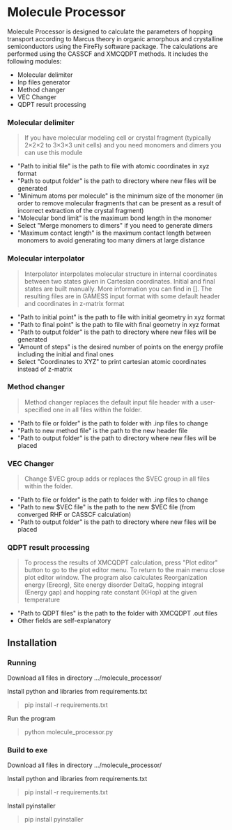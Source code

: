 # Molecule Processor


Molecule Processor is designed to calculate the parameters of hopping transport according to Marcus theory in organic 
amorphous and crystalline semiconductors using the FireFly software package. The calculations are performed using the 
CASSCF and XMCQDPT methods. It includes the following modules:
  - Molecular delimiter
  - Inp files generator
  - Method changer
  - VEC Changer
  - QDPT result processing

### Molecular delimiter
> If you have molecular modeling cell or crystal fragment (typically 2×2×2 to 3×3×3 unit cells) and you need monomers 
> and dimers you can use this module
  - "Path to initial file" is the path to file with atomic coordinates in xyz format
  - "Path to output folder" is the path to directory where new files will be generated
  - "Minimum atoms per molecule" is the minimum size of the monomer (in order to remove molecular fragments that can be 
present as a result of incorrect extraction of the crystal fragment)
  - "Molecular bond limit" is the maximum bond length in the monomer
  - Select "Merge monomers to dimers" if you need to generate dimers
  - "Maximum contact length" is the maximum contact length between monomers to avoid generating too many dimers at 
large distance 

### Molecular interpolator

> Interpolator interpolates molecular structure in internal coordinates between two states given in Cartesian 
> coordinates. Initial and final states are built manually. More information you can find in []. The resulting files 
> are in GAMESS input format with some default header and coordinates in z-matrix format
  - "Path to initial point" is the path to file with initial geometry in xyz format
  - "Path to final point" is the path to file with final geometry in xyz format 
  - "Path to output folder" is the path to directory where new files will be generated
  - "Amount of steps" is the desired number of points on the energy profile including the initial and final ones
  - Select "Coordinates to XYZ" to print cartesian atomic coordinates instead of z-matrix

### Method changer
> Method changer replaces the default input file  header with a user-specified one in all files within the folder.
  - "Path to file or folder" is the path to folder with .inp files to change
  - "Path to new method file" is the path to the new header file
  - "Path to output folder" is the path to directory where new files will be placed

### VEC Changer
>Change $VEC group adds or replaces the $VEC group in all files within the folder.
  - "Path to file or folder" is the path to folder with .inp files to change
  - "Path to new $VEC file" is the path to the new $VEC file (from converged RHF or CASSCF calculation)
  - "Path to output folder" is the path to directory where new files will be placed

### QDPT result processing
>To process the results of XMCQDPT calculation, press "Plot editor" button to go to the plot editor menu. To return to 
> the main menu close plot editor window. The program also calculates Reorganization energy (Ereorg), Site energy 
> disorder DeltaG, hopping integral (Energy gap) and hopping rate constant (KHop) at the given temperature
  - "Path to  QDPT files" is the path to the folder with XMCQDPT .out files
  - Other fields are self-explanatory

## Installation

### Running
Download all files in directory .../molecule_processor/

Install python and libraries from requirements.txt
> pip install -r requirements.txt

Run the program
> python molecule_processor.py

### Build to exe
Download all files in directory .../molecule_processor/

Install python and libraries from requirements.txt
> pip install -r requirements.txt

Install pyinstaller
> pip install pyinstaller

